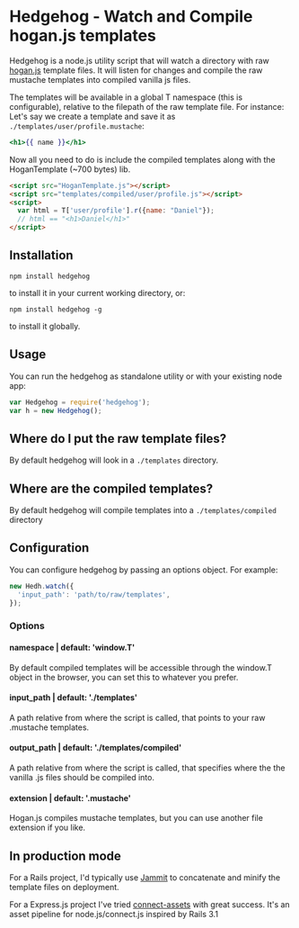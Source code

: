 Hedgehog - Watch and Compile hogan.js templates
===============================================

Hedgehog is a node.js utility script that will watch a directory with raw [hogan.js](http://twitter.github.com/hogan.js/) template
files.
It will listen for changes and compile the raw mustache templates into compiled vanilla js files.

The templates will be available in a global T namespace (this is
configurable), relative to the
filepath of the raw template file.
For instance: Let's say we create a template
and save it as `./templates/user/profile.mustache`:

```mustache
<h1>{{ name }}</h1>
```

Now all you need to do is include the compiled templates along with the HoganTemplate (~700 bytes) lib.

```html
<script src="HoganTemplate.js"></script>
<script src="templates/compiled/user/profile.js"></script>
<script>
  var html = T['user/profile'].r({name: "Daniel"});
  // html == "<h1>Daniel</h1>"
</script>
```

Installation
------------

`npm install hedgehog`

to install it in your current working directory, or:

`npm install hedgehog -g`

to install it globally.


Usage
-----

You can run the hedgehog as standalone utility or with your existing node app:

```javascript
var Hedgehog = require('hedgehog');
var h = new Hedgehog();
```

Where do I put the raw template files?
-------------------------------------
By default hedgehog will look in a `./templates` directory.

Where are the compiled templates?
---------------------------------
By default hedgehog will compile templates into a `./templates/compiled` directory


Configuration
-------------

You can configure hedgehog by passing an options object. For example:

```javascript
new Hedh.watch({
  'input_path': 'path/to/raw/templates',
});
```

### Options

#### namespace | default: 'window.T'

By default compiled templates will be accessible through the
window.T object in the browser, you can set this to whatever you prefer.

#### input_path | default: './templates'

A path relative from where the script is called, that points to your raw
.mustache templates.

#### output_path | default: './templates/compiled'

A path relative from where the script is called, that specifies where
the the vanilla .js files should be compiled into.

#### extension | default: '.mustache'

Hogan.js compiles mustache templates, but you can use another file
extension if you like.


In production mode
------------------
For a Rails project, I'd typically use [Jammit](http://documentcloud.github.com/jammit/)
to concatenate and minify the template files on deployment.

For a Express.js project I've tried [connect-assets](https://github.com/TrevorBurnham/connect-assets) with great success. It's an asset pipeline
for node.js/connect.js inspired by Rails 3.1
